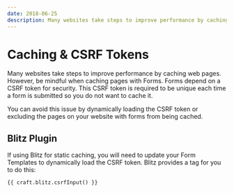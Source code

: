 ```yaml
---
date: 2018-06-25
description: Many websites take steps to improve performance by caching web pages. However, be mindful when caching pages with Forms.
---
```


# Caching & CSRF Tokens

Many websites take steps to improve performance by caching web pages. However, be mindful when caching pages with Forms. Forms depend on a CSRF token for security. This CSRF token is required to be unique each time a form is submitted so you do not want to cache it.

You can avoid this issue by dynamically loading the CSRF token or excluding the pages on your website with forms from being cached.

## Blitz Plugin

If using Blitz for static caching, you will need to update your Form Templates to dynamically load the CSRF token. Blitz provides a tag for you to do this: 

``` twig
{{ craft.blitz.csrfInput() }}
```
 
 